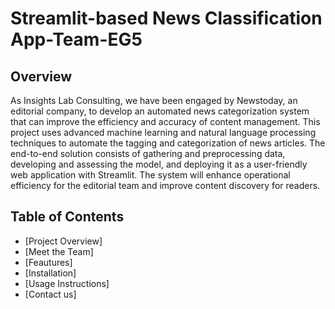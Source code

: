 # Streamlit-based News Classification App-Team-EG5

## Overview

As Insights Lab Consulting, we have been engaged by Newstoday, an editorial company, to develop an automated news categorization system that can improve the efficiency and accuracy of content management. This project uses advanced machine learning and natural language processing techniques to automate the tagging and categorization of news articles. The end-to-end solution consists of gathering and preprocessing data, developing and assessing the model, and deploying it as a user-friendly web application with Streamlit. The system will enhance operational efficiency for the editorial team and improve content discovery for readers.

## Table of Contents
* [Project Overview]
* [Meet the Team]
* [Feautures]
* [Installation]
* [Usage Instructions]
* [Contact us]
